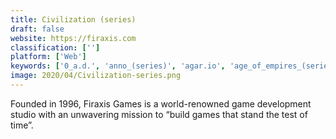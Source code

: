 ```yaml
---
title: Civilization (series)
draft: false 
website: https://firaxis.com
classification: ['']
platform: ['Web']
keywords: ['0_a.d.', 'anno_(series)', 'agar.io', 'age_of_empires_(series)', 'age_of_mythology', 'dungeon_keeper_2', 'eufloria', 'from_dust', 'godus', 'ikariam', 'kerbal_space_program', 'spore', 'the_battle_for_wesnoth', 'thrive', 'total_war_(series)', 'towns']
image: 2020/04/Civilization-series.png
---
```

Founded in 1996, Firaxis Games is a world-renowned game development studio with an unwavering mission to “build games that stand the test of time”.